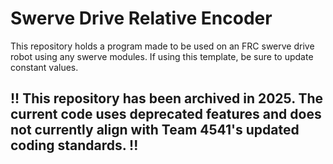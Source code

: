 # Swerve Drive Relative Encoder
 
This repository holds a program made to be used on an FRC swerve drive robot using any swerve modules. If using this template, be sure to update constant values.


## !! This repository has been archived in 2025. The current code uses deprecated features and does not currently align with Team 4541's updated coding standards. !!
